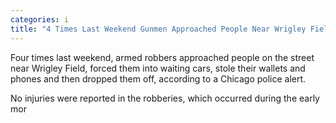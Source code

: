 ```yaml
---
categories: i
title: "4 Times Last Weekend Gunmen Approached People Near Wrigley Field Forced Them Into Cars and Robbed Them CPD"
---
```


Four times last weekend, armed robbers approached people on the street near Wrigley Field, forced them into waiting cars, stole their wallets and phones and then dropped them off, according to a Chicago police alert.



No injuries were reported in the robberies, which occurred during the early mor